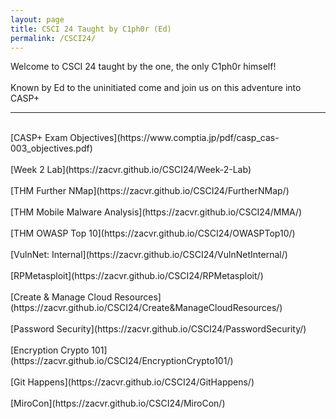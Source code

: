 ```yaml
---
layout: page
title: CSCI 24 Taught by C1ph0r (Ed)
permalink: /CSCI24/
---
```

Welcome to CSCI 24 taught by the one, the only C1ph0r himself!
<br/><br/>
Known by Ed to the uninitiated come and join us on this adventure into CASP+
<br/>

---

<br/>
[CASP+ Exam Objectives](https://www.comptia.jp/pdf/casp_cas-003_objectives.pdf)
<br/><br/>
[Week 2 Lab](https://zacvr.github.io/CSCI24/Week-2-Lab)
<br/><br/>
[THM Further NMap](https://zacvr.github.io/CSCI24/FurtherNMap/)
<br/><br/>
[THM Mobile Malware Analysis](https://zacvr.github.io/CSCI24/MMA/)
<br/><br/>
[THM OWASP Top 10](https://zacvr.github.io/CSCI24/OWASPTop10/)
<br/><br/>
[VulnNet: Internal](https://zacvr.github.io/CSCI24/VulnNetInternal/)
<br/><br/>
[RPMetasploit](https://zacvr.github.io/CSCI24/RPMetasploit/)
<br/><br/>
[Create & Manage Cloud Resources](https://zacvr.github.io/CSCI24/Create&ManageCloudResources/)
<br/><br/>
[Password Security](https://zacvr.github.io/CSCI24/PasswordSecurity/)
<br/><br/>
[Encryption Crypto 101](https://zacvr.github.io/CSCI24/EncryptionCrypto101/)
<br/><br/>
[Git Happens](https://zacvr.github.io/CSCI24/GitHappens/)
<br/><br/>
[MiroCon](https://zacvr.github.io/CSCI24/MiroCon/)
<br/><br/>
